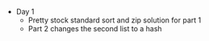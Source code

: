* Day 1
  * Pretty stock standard sort and zip solution for part 1
  * Part 2 changes the second list to a hash
